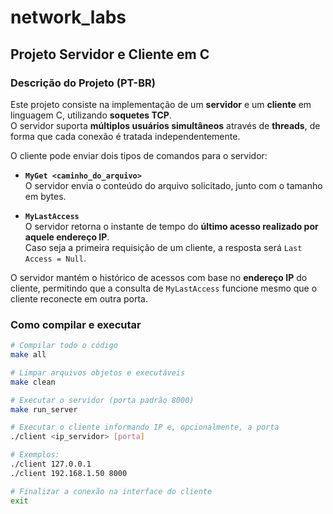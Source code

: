 # network_labs

## Projeto Servidor e Cliente em C

### Descrição do Projeto (PT-BR)

Este projeto consiste na implementação de um **servidor** e um **cliente** em linguagem C, utilizando **soquetes TCP**.  
O servidor suporta **múltiplos usuários simultâneos** através de **threads**, de forma que cada conexão é tratada independentemente.

O cliente pode enviar dois tipos de comandos para o servidor:

- **`MyGet <caminho_do_arquivo>`**  
  O servidor envia o conteúdo do arquivo solicitado, junto com o tamanho em bytes.

- **`MyLastAccess`**  
  O servidor retorna o instante de tempo do **último acesso realizado por aquele endereço IP**.  
  Caso seja a primeira requisição de um cliente, a resposta será `Last Access = Null`.

O servidor mantém o histórico de acessos com base no **endereço IP** do cliente, permitindo que a consulta de `MyLastAccess` funcione mesmo que o cliente reconecte em outra porta.

### Como compilar e executar

```bash
# Compilar todo o código
make all

# Limpar arquivos objetos e executáveis
make clean

# Executar o servidor (porta padrão 8000)
make run_server

# Executar o cliente informando IP e, opcionalmente, a porta
./client <ip_servidor> [porta]

# Exemplos:
./client 127.0.0.1
./client 192.168.1.50 8000

# Finalizar a conexão na interface do cliente
exit
